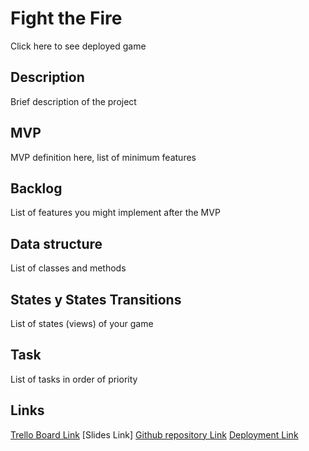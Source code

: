 # Fight the Fire
Click here to see deployed game

## Description
Brief description of the project

## MVP
MVP definition here, list of minimum features

## Backlog
List of features you might implement after the MVP

## Data structure
List of classes and methods

## States y States Transitions
List of states (views) of your game

## Task
List of tasks in order of priority

## Links
[Trello Board Link](https://trello.com/invite/b/llYBTCTX/ATTI0da302d688494021c591bf4997c4330822D1C499/front-end-game-project-1)
[Slides Link]
[Github repository Link](https://github.com/madbag/fight-the-fire.git)
[Deployment Link]()